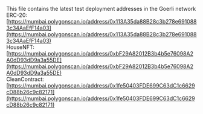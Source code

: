 This file contains the latest test deployment addresses in the Goerli network<br/>ERC-20: [https://mumbai.polygonscan.io/address/0x113A35da88B28c3b278e6910883c34AaEfF14a03](https://mumbai.polygonscan.io/address/0x113A35da88B28c3b278e6910883c34AaEfF14a03)<br/>HouseNFT: [https://mumbai.polygonscan.io/address/0xbF29A82012B3b4b5e76098A2A0dD93dD9a3a55DE](https://mumbai.polygonscan.io/address/0xbF29A82012B3b4b5e76098A2A0dD93dD9a3a55DE)<br/>CleanContract: [https://mumbai.polygonscan.io/address/0x1fe50403FDE699C63dC1c6629cD88b26c9c82171](https://mumbai.polygonscan.io/address/0x1fe50403FDE699C63dC1c6629cD88b26c9c82171)<br/>